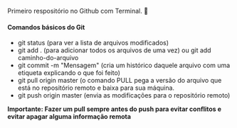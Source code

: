 Primeiro respositório no Github com Terminal. :tada: 

#### Comandos básicos do Git

* git status (para ver a lista de arquivos modificados)
* git add . (para adicionar todos os arquivos de uma vez) ou git add caminho-do-arquivo
* git commit -m "Mensagem" (cria um histórico daquele arquivo com uma etiqueta explicando o que foi feito)
* git pull origin master (o comando PULL pega a versão do arquivo que está no repositório remoto e baixa para sua máquina.
* git push origin master (envia as modificações para o repositório remoto)

**Importante: Fazer um pull sempre antes do push para evitar conflitos e evitar apagar alguma informação remota**